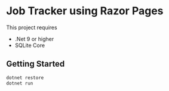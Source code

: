 # Job Tracker using Razor Pages

This project requires
- .Net 9 or higher
- SQLite Core

## Getting Started

```bash
dotnet restore
dotnet run
